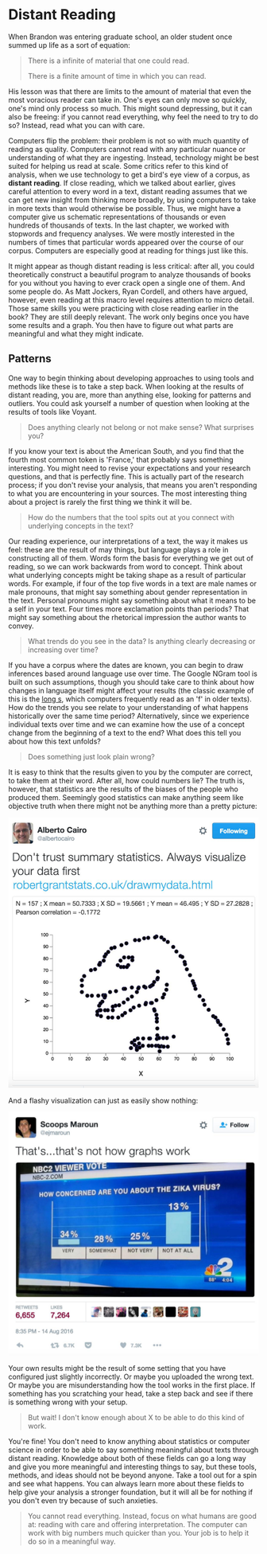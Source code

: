 # Distant Reading

When Brandon was entering graduate school, an older student once summed up life as a sort of equation:

> There is a infinite of material that one could read.
> 
> There is a finite amount of time in which you can read.

His lesson was that there are limits to the amount of material that even the most voracious reader can take in. One's eyes can only move so quickly, one's mind only process so much. This might sound depressing, but it can also be freeing: if you cannot read everything, why feel the need to try to do so? Instead, read what you can with care.

Computers flip the problem: their problem is not so with much quantity of reading as quality. Computers cannot read with any particular nuance or understanding of what they are ingesting. Instead, technology might be best suited for helping us read at scale. Some critics refer to this kind of analysis, when we use technology to get a bird's eye view of a corpus, as **distant reading**. If close reading, which we talked about earlier, gives careful attention to every word in a text, distant reading assumes that we can get new insight from thinking more broadly, by using computers to take in more texts than would otherwise be possible. Thus, we might have a computer give us schematic representations of thousands or even hundreds of thousands of texts. In the last chapter, we worked with stopwords and frequency analyses. We were mostly interested in the numbers of times that particular words appeared over the course of our corpus. Computers are especially good at reading for things just like this.

It might appear as though distant reading is less critical: after all, you could theoretically construct a beautiful program to analyze thousands of books for you without you having to ever crack open a single one of them. And some people do. As Matt Jockers, Ryan Cordell, and others have argued, however, even reading at this macro level requires attention to micro detail. Those same skills you were practicing with close reading earlier in the book? They are still deeply relevant. The work only begins once you have some results and a graph. You then have to figure out what parts are meaningful and what they might indicate.

## Patterns

One way to begin thinking about developing approaches to using tools and methods like these is to take a step back. When looking at the results of distant reading, you are, more than anything else, looking for patterns and outliers. You could ask yourself a number of question when looking at the results of tools like Voyant.

> Does anything clearly not belong or not make sense? What surprises you?

If you know your text is about the American South, and you find that the fourth most common token is 'France,' that probably says something interesting. You might need to revise your expectations and your research questions, and that is perfectly fine. This is actually part of the research process; if you don't revise your analysis, that means you aren't responding to what you are encountering in your sources. The most interesting thing about a project is rarely the first thing we think it will be.

> How do the numbers that the tool spits out at you connect with underlying concepts in the text?

Our reading experience, our interpretations of a text, the way it makes us feel: these are the result of may things, but language plays a role in constructing all of them. Words form the basis for everything we get out of reading, so we can work backwards from word to concept. Think about what underlying concepts might be taking shape as a result of particular words. For example, if four of the top five words in a text are male names or male pronouns, that might say something about gender representation in the text. Personal pronouns might say something about what it means to be a self in your text. Four times more exclamation points than periods? That might say something about the rhetorical impression the author wants to convey.

> What trends do you see in the data? Is anything clearly decreasing or increasing over time?

If you have a corpus where the dates are known, you can begin to draw inferences based around language use over time. The Google NGram tool is built on such assumptions, though you should take care to think about how changes in language itself might affect your results \(the classic example of this is the [long s](https://en.wikipedia.org/wiki/Long_s), which computers frequently read as an 'f' in older texts\). How do the trends you see relate to your understanding of what happens historically over the same time period? Alternatively, since we experience individual texts over time and we can examine how the use of a concept change from the beginning of a text to the end? What does this tell you about how this text unfolds?

> Does something just look plain wrong?

It is easy to think that the results given to you by the computer are correct, to take them at their word. After all, how could numbers lie? The truth is, however, that statistics are the results of the biases of the people who produced them. Seemingly good statistics can make anything seem like objective truth when there might not be anything more than a pretty picture:

![bad statistics make a dinosaur](/assets/reading-at-scale/distant-reading-dinosaur.jpg)

And a flashy visualization can just as easily show nothing:

![bad visualization](/assets/reading-at-scale/distant-reading-graphs.jpg)

Your own results might be the result of some setting that you have configured just slightly incorrectly. Or maybe you uploaded the wrong text. Or maybe you are misunderstanding how the tool works in the first place. If something has you scratching your head, take a step back and see if there is something wrong with your setup.

> But wait! I don't know enough about X to be able to do this kind of work.

You're fine! You don't need to know anything about statistics or computer science in order to be able to say something meaningful about texts through distant reading. Knowledge about both of these fields can go a long way and give you more meaningful and interesting things to say, but these tools, methods, and ideas should not be beyond anyone. Take a tool out for a spin and see what happens. You can always learn more about these fields to help give your analysis a stronger foundation, but it will all be for nothing if you don't even try because of such anxieties.

> You cannot read everything. Instead, focus on what humans are good at: reading with care and offering interpretation. The computer can work with big numbers much quicker than you. Your job is to help it do so in a meaningful way.


